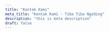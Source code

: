 ```yaml
---
title: "Kontak Kami"
meta_title: "Kontak Kami - Tiba Tiba Ngoding"
description: "this is meta description"
draft: false
---
```


